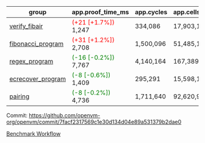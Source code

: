 | group | app.proof_time_ms | app.cycles | app.cells_used | leaf.proof_time_ms | leaf.cycles | leaf.cells_used |
| -- | -- | -- | -- | -- | -- | -- |
| [verify_fibair](https://github.com/openvm-org/openvm/blob/benchmark-results/benchmarks-pr/1488/verify_fibair-7facf2317569c1e30d134d04e89a531379b2dae0.md) |<span style='color: red'>(+21 [+1.7%])</span> 1,247 |  334,086 |  17,903,104 |- | - | - |
| [fibonacci_program](https://github.com/openvm-org/openvm/blob/benchmark-results/benchmarks-pr/1488/fibonacci-7facf2317569c1e30d134d04e89a531379b2dae0.md) |<span style='color: red'>(+31 [+1.2%])</span> 2,708 |  1,500,096 |  51,485,167 |- | - | - |
| [regex_program](https://github.com/openvm-org/openvm/blob/benchmark-results/benchmarks-pr/1488/regex-7facf2317569c1e30d134d04e89a531379b2dae0.md) |<span style='color: green'>(-16 [-0.2%])</span> 7,767 |  4,140,164 |  167,389,450 |- | - | - |
| [ecrecover_program](https://github.com/openvm-org/openvm/blob/benchmark-results/benchmarks-pr/1488/ecrecover-7facf2317569c1e30d134d04e89a531379b2dae0.md) |<span style='color: green'>(-8 [-0.6%])</span> 1,409 |  295,291 |  15,598,160 |- | - | - |
| [pairing](https://github.com/openvm-org/openvm/blob/benchmark-results/benchmarks-pr/1488/pairing-7facf2317569c1e30d134d04e89a531379b2dae0.md) |<span style='color: green'>(-8 [-0.2%])</span> 4,736 |  1,711,640 |  92,620,923 |- | - | - |


Commit: https://github.com/openvm-org/openvm/commit/7facf2317569c1e30d134d04e89a531379b2dae0

[Benchmark Workflow](https://github.com/openvm-org/openvm/actions/runs/13956401718)

